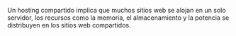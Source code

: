Un hosting compartido implica que muchos sitios web se alojan en un solo servidor, los recursos como la memoria, el almacenamiento y la potencia se distribuyen en los sitios web compartidos.
